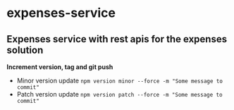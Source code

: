 # expenses-service

## Expenses service with rest apis for the expenses solution

**Increment version, tag and git push**
 - Minor version update
    ```npm version minor --force -m "Some message to commit"```
 - Patch version update
    ```npm version patch --force -m "Some message to commit"```